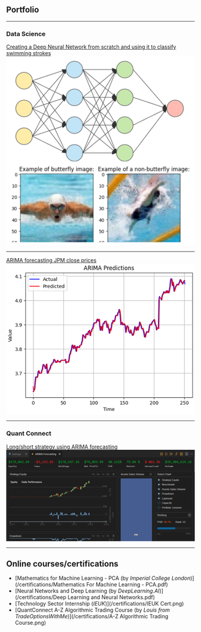 ## Portfolio

---

### Data Science

[Creating a Deep Neural Network from scratch and using it to classify swimming strokes](/projects/deepNN/3LayerNN.html)
<img src="projects/deepNN/thumbnail.png?raw=true"/>

---

[ARIMA forecasting JPM close prices](/projects/arimaForecasting/arimaFinal.html)
<img src="projects/arimaForecasting/projectPic.png?raw=true"/>

---

### Quant Connect
[Long/short strategy using ARIMA forecasting](/projects/arimaForecasting/arimaQC.html)
<img src="projects/arimaForecasting/backtestSummary.png?raw=false"/>


---


## Online courses/certifications
- [Mathematics for Machine Learning - PCA  (by *Imperial College London*)](/certifications/Mathematics For Machine Learning - PCA.pdf)
- [Neural Networks and Deep Learning (by *DeepLearning.AI*)](/certifications/Deep Learning and Neural Networks.pdf)
- [Technology Sector Internship (*IEUK*)](/certifications/IEUK Cert.png)
- [QuantConnect A-Z Algorithmic Trading Course (by *Louis from TradeOptionsWithMe*)](/certifications/A-Z Algorithmic Trading Course.png)
